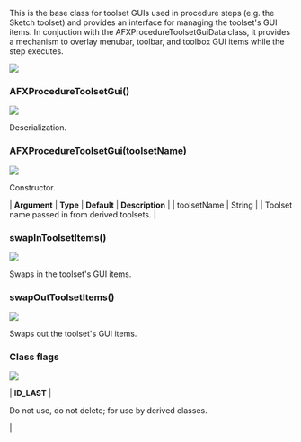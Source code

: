 This is the base class for toolset GUIs used in procedure steps (e.g. the Sketch toolset) and provides an interface for managing the toolset's GUI items. In conjuction with the AFXProcedureToolsetGuiData class, it provides a mechanism to overlay menubar, toolbar, and toolbox GUI items while the step executes.

![](https://help.3ds.com/2023/English/DSSIMULIA_Established/SIMACAERefImages/gui-afxproceduretoolsetgui.png)

### AFXProcedureToolsetGui()  
![](https://help.3ds.com/2023/English/DSSIMULIA_Established/IconsReference/butix_top_wline.png)

Deserialization.

### AFXProcedureToolsetGui(toolsetName)  
![](https://help.3ds.com/2023/English/DSSIMULIA_Established/IconsReference/butix_top_wline.png)

Constructor.

| **Argument** | **Type** | **Default** | **Description** |
| toolsetName | String |   | Toolset name passed in from derived toolsets. |

### swapInToolsetItems()  
![](https://help.3ds.com/2023/English/DSSIMULIA_Established/IconsReference/butix_top_wline.png)

Swaps in the toolset's GUI items.

### swapOutToolsetItems()  
![](https://help.3ds.com/2023/English/DSSIMULIA_Established/IconsReference/butix_top_wline.png)

Swaps out the toolset's GUI items.

### Class flags  
![](https://help.3ds.com/2023/English/DSSIMULIA_Established/IconsReference/butix_top_wline.png)


| **ID_LAST** | 

Do not use, do not delete; for use by derived classes.

 |